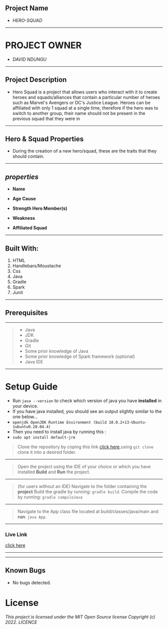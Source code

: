 ## Project Name ##
* *_HERO-SQUAD_*
___
# PROJECT OWNER
* *DAVID NDUNGU*
___
## Project Description ##
* Hero Squad is a project that allows users who interact with it to create heroes and squads/alliances that contain a particular number of heroes such as Marvel's Avengers or DC's Justice League. Heroes can be affiliated with only 1 squad at a single time, therefore if the hero was to switch to another group, their name should not be present in the previous squad that they were in
___
## Hero & Squad Properties ##
* During the creation of a new hero/squad, these are the traits that they should contain.
___
## *_properties_* ##
- **Name**

- **Age Cause**

- **Strength Hero Member(s)**

- **Weakness**

- **Affiliated Squad**
___
  ## Built With: ##
  1. HTML
  2. Handlebars/Moustache 
  3. Css 
  4. Java 
  5. Gradle 
  6. Spark 
  7. Junit
___

## Prerequisites ##
___
> * Java
> * JDK 
> * Gradle
> * Git 
> * Some prior knowledge of Java 
> * Some prior knowledge of Spark framework (optional)
> * Java IDE
___

# Setup Guide #
- Run `java --version` to check which version of java you have **installed** in your device.
- If you have java installed, you should see an output slightly similar to the one below... 
- `openjdk OpenJDK Runtime Environment (build 10.0.2+13-Ubuntu-1ubuntu0.20.04.4)`
- Then you need to install java by running this : 
- `sudo apt install default-jre`

>Clone the repository by coping this link [click here](https://github.com/david8203/herosquad.git),using `git clone` clone it into a desired folder.
 ___
>Open the project using the IDE of your choice or which you have installed **Build** and **Run** the project.
___
>(for users without an IDE) Navigate to the folder containing the **project** Build the gradle by running: `gradle build`. Compile the code by running: `gradle compileJava` 
___
> Navigate to the App class file located at build/classes/java/main and **run**: `java App`.
___

### Live Link ###
[click here](https://herosquad2022.herokuapp.com/)
___
___

## Known Bugs ##
* No bugs detected.
# License #
*_This project is licensed under the MIT Open Source license Copyright (c) 2022. LICENCE_*